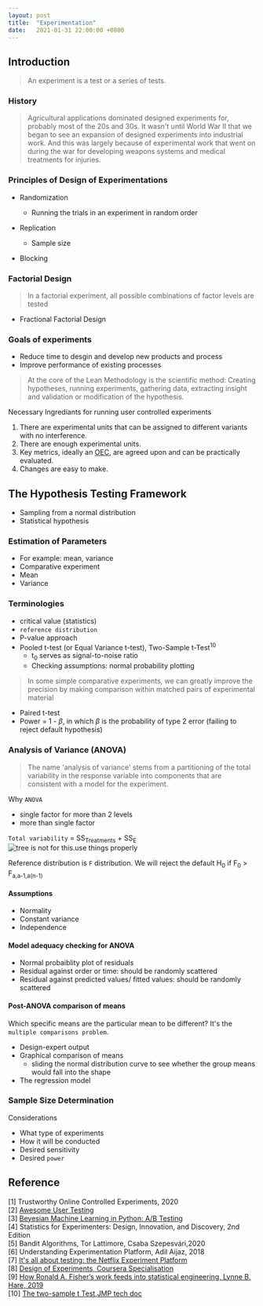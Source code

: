 ```yaml
---
layout: post
title:  "Experimentation"
date:   2021-01-31 22:00:00 +0800
---
```

## Introduction

> An experiment is a test or a series of tests.

### History

> Agricultural applications dominated designed experiments for, probably most of the 20s and 30s. It wasn't until World War II that we began to see an expansion of designed experiments into industrial work. And this was largely because of experimental work that went on during the war for developing weapons systems and medical treatments for injuries.

### Principles of Design of Experimentations

- Randomization
    - Running the trials in an experiment in random order
- Replication
    - Sample size

- Blocking

### Factorial Design

> In a factorial experiment, all possible combinations of factor levels are tested

- Fractional Factorial Design
### Goals of experiments

- Reduce time to desgin and develop new products and process
- Improve performance of existing processes


> At the core of the Lean Methodology is the scientific method: Creating hypotheses, running experiments, gathering data, extracting insight and validation or modification of the hypothesis.

Necessary Ingrediants for running user controlled experiments

1. There are experimental units that can be assigned to different variants with no interference.
2. There are enough experimental units.
3. Key metrics, ideally an [OEC](https://learning.oreilly.com/library/view/understanding-experimentation-platforms/9781492038139/ch03.html), are agreed upon and can be practically evaluated.
4. Changes are easy to make.

## The Hypothesis Testing Framework

- Sampling from a normal distribution
- Statistical hypothesis

### Estimation of Parameters

- For example: mean, variance
- Comparative experiment
 - Mean
 - Variance

### Terminologies

- critical value (statistics)
- `reference distribution`
- P-value approach
- Pooled t-test (or Equal Variance t-test), Two-Sample t-Test<sup>10</sup>
    - t<sub>0</sub> serves as signal-to-noise ratio
    - Checking assumptions: normal probability plotting

> In some simple comparative experiments, we can greatly improve the precision by making comparison within matched pairs of experimental material

- Paired t-test
- Power = 1 - $\beta$, in which $\beta$ is the probability of type 2 error (failing to reject default hypothesis)


### Analysis of Variance (ANOVA)

> The name 'analysis of variance' stems from a partitioning of the total variability in the response variable into components that are consistent with a model for the experiment.

Why `ANOVA`

- single factor for more than 2 levels
- more than single factor

`Total variability` = SS<sub>Treatments</sub> + SS<sub>E</sub>
![tree is not for this.use things properly]({{site.baseurl}}/resources/single_factor_anova.png)

Reference distribution is `F` distribution.
We will reject the default H<sub>0</sub> if F<sub>0</sub> > F<sub>a,a-1,a(n-1)</sub>

#### Assumptions

- Normality
- Constant variance
- Independence


#### Model adequacy checking for ANOVA

- Normal probaiblity plot of residuals
- Residual against order or time: should be randomly scattered
- Residual against predicted values/ fitted values: should be randomly scattered


#### Post-ANOVA comparison of means

Which specific means are the particular mean to be different? It's the `multiple comparisons problem`.

- Design-expert output
- Graphical comparison of means
  - sliding the normal distribution curve to see whether the group means would fall into the shape
- The regression model

### Sample Size Determination

Considerations

- What type of experiments
- How it will be conducted
- Desired sensitivity
- Desired `power`

## Reference

[1] Trustworthy Online Controlled Experiments, 2020  <br>
[2] [Awesome User Testing](https://github.com/augbog/awesome-user-testing) <br>
[3] [Beyesian Machine Learning in Python: A/B Testing](https://www.udemy.com/course/bayesian-machine-learning-in-python-ab-testing/) <br>
[4] Statistics for Experimenters: Design, Innovation, and Discovery, 2nd Edition <br>
[5] Bandit Algorithms, Tor Lattimore, Csaba Szepesvári,2020 <br>
[6] Understanding Experimentation Platform, Adil Aijaz, 2018 <br>
[7] [It's all about testing: the Netflix Experiment Platform](https://netflixtechblog.com/its-all-a-bout-testing-the-netflix-experimentation-platform-4e1ca458c15) <br>
[8] [Design of Experiments, Coursera Specialisation](https://www.coursera.org/learn/introduction-experimental-design-basics/lecture/8IrTw/history-of-dox) <br>
[9] [How Ronald A. Fisher’s work feeds into statistical engineering, Lynne B. Hare, 2019](https://www.notion.so/bobzeng/Statistics-Spotlight-The-Foundation-of-Statistical-Engineering-5958806bcaf64ca680e1aab90f8b2ccb) <br>
[10] [The two-sample t Test,JMP tech doc](https://www.jmp.com/en_hk/statistics-knowledge-portal/t-test/two-sample-t-test.html)
